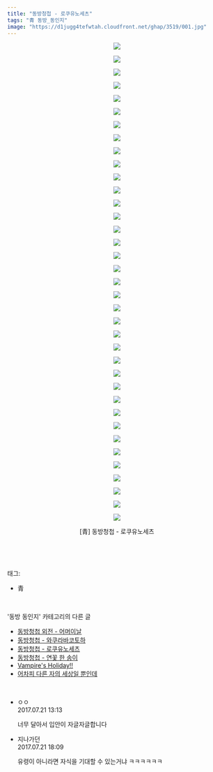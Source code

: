 ```yaml
---
title: "동방청첩 - 로쿠유노세츠"
tags: "青 동방_동인지"
image: "https://d1jugg4tefwtah.cloudfront.net/ghap/3519/001.jpg"
---
```

<div class="article">
<p style="text-align: center; clear: none; float: none;"><img src="{{ site.imgserver11 }}/ghap/3519/001.jpg"/></p>
<p style="text-align: center; clear: none; float: none;"><img src="{{ site.imgserver11 }}/ghap/3519/002.jpg"/></p>
<p style="text-align: center; clear: none; float: none;"><img src="{{ site.imgserver11 }}/ghap/3519/003.jpg"/></p>
<p style="text-align: center; clear: none; float: none;"><img src="{{ site.imgserver11 }}/ghap/3519/004.jpg"/></p>
<p style="text-align: center; clear: none; float: none;"><img src="{{ site.imgserver11 }}/ghap/3519/005.jpg"/></p>
<p style="text-align: center; clear: none; float: none;"><img src="{{ site.imgserver11 }}/ghap/3519/006.jpg"/></p>
<p style="text-align: center; clear: none; float: none;"><img src="{{ site.imgserver11 }}/ghap/3519/007.jpg"/></p>
<p style="text-align: center; clear: none; float: none;"><img src="{{ site.imgserver11 }}/ghap/3519/008.jpg"/></p>
<p style="text-align: center; clear: none; float: none;"><img src="{{ site.imgserver11 }}/ghap/3519/009.jpg"/></p>
<p style="text-align: center; clear: none; float: none;"><img src="{{ site.imgserver11 }}/ghap/3519/010.jpg"/></p>
<p style="text-align: center; clear: none; float: none;"><img src="{{ site.imgserver11 }}/ghap/3519/011.jpg"/></p>
<p style="text-align: center; clear: none; float: none;"><img src="{{ site.imgserver11 }}/ghap/3519/012.jpg"/></p>
<p style="text-align: center; clear: none; float: none;"><img src="{{ site.imgserver11 }}/ghap/3519/013.jpg"/></p>
<p style="text-align: center; clear: none; float: none;"><img src="{{ site.imgserver11 }}/ghap/3519/014.jpg"/></p>
<p style="text-align: center; clear: none; float: none;"><img src="{{ site.imgserver11 }}/ghap/3519/015.jpg"/></p>
<p style="text-align: center; clear: none; float: none;"><img src="{{ site.imgserver11 }}/ghap/3519/016.jpg"/></p>
<p style="text-align: center; clear: none; float: none;"><img src="{{ site.imgserver11 }}/ghap/3519/017.jpg"/></p>
<p style="text-align: center; clear: none; float: none;"><img src="{{ site.imgserver11 }}/ghap/3519/018.jpg"/></p>
<p style="text-align: center; clear: none; float: none;"><img src="{{ site.imgserver11 }}/ghap/3519/019.jpg"/></p>
<p style="text-align: center; clear: none; float: none;"><img src="{{ site.imgserver11 }}/ghap/3519/020.jpg"/></p>
<p style="text-align: center; clear: none; float: none;"><img src="{{ site.imgserver11 }}/ghap/3519/021.jpg"/></p>
<p style="text-align: center; clear: none; float: none;"><img src="{{ site.imgserver11 }}/ghap/3519/022.jpg"/></p>
<p style="text-align: center; clear: none; float: none;"><img src="{{ site.imgserver11 }}/ghap/3519/023.jpg"/></p>
<p style="text-align: center; clear: none; float: none;"><img src="{{ site.imgserver11 }}/ghap/3519/024.jpg"/></p>
<p style="text-align: center; clear: none; float: none;"><img src="{{ site.imgserver11 }}/ghap/3519/025.jpg"/></p>
<p style="text-align: center; clear: none; float: none;"><img src="{{ site.imgserver11 }}/ghap/3519/026.jpg"/></p>
<p style="text-align: center; clear: none; float: none;"><img src="{{ site.imgserver11 }}/ghap/3519/027.jpg"/></p>
<p style="text-align: center; clear: none; float: none;"><img src="{{ site.imgserver11 }}/ghap/3519/028.jpg"/></p>
<p style="text-align: center; clear: none; float: none;"><img src="{{ site.imgserver11 }}/ghap/3519/029.jpg"/></p>
<p style="text-align: center; clear: none; float: none;"><img src="{{ site.imgserver11 }}/ghap/3519/030.jpg"/></p>
<p style="text-align: center; clear: none; float: none;"><img src="{{ site.imgserver11 }}/ghap/3519/031.jpg"/></p>
<p style="text-align: center; clear: none; float: none;"><img src="{{ site.imgserver11 }}/ghap/3519/032.jpg"/></p>
<p style="text-align: center; clear: none; float: none;"><img src="{{ site.imgserver11 }}/ghap/3519/033.jpg"/></p>
<p style="text-align: center; clear: none; float: none;"><img src="{{ site.imgserver11 }}/ghap/3519/034.jpg"/></p>
<p style="text-align: center; clear: none; float: none;"><img src="{{ site.imgserver11 }}/ghap/3519/035.jpg"/></p>
<p style="text-align: center; clear: none; float: none;"><img src="{{ site.imgserver11 }}/ghap/3519/036.jpg"/></p>
<p style="text-align: center; clear: none; float: none;"><img src="{{ site.imgserver11 }}/ghap/3519/037.jpg"/></p>
<p style="text-align: center; clear: none; float: none;">[青] 동방청첩 - 로쿠유노세츠</p>
<p><br/></p>
</div><br/>
<div class="tagTrail">
<p>태그: </p>
<ul>
<li>青</li>
</ul>
</div><br/>
<div class="another">
<p>'동방 동인지' 카테고리의 다른 글</p>
<ul>
<li><a href="/ghap_3521">동방청첩 외전 - 어머이날</a></li>
<li><a href="/ghap_3520">동방청첩 - 와쿠라바코토하</a></li>
<li><a href="/ghap_3519">동방청첩 - 로쿠유노세츠</a></li>
<li><a href="/ghap_3518">동방청첩 - 연꽃 한 송이</a></li>
<li><a href="/ghap_3507">Vampire's Holiday!!</a></li>
<li><a href="/ghap_3506">어차피 다른 자의 세상일 뿐인데</a></li>
</ul>
</div><br/>
<div class="cb_module cb_fluid">
<div class="cb_wrt cb_profile">
<div class="comment">
<ul>
<li class="cb_thumb_off" id="comment15041064">
<div class="cb_comment_area">
<div class="cb_info_area">
<div class="cb_section">
<span class="cb_nick_name">ㅇㅇ</span>
</div>
<div class="cb_section">
<span class="cb_date">2017.07.21 13:13 </span>
</div>
</div>
<div class="cb_dsc_comment">
<p class="cb_dsc">
											너무 달아서 입안이 자글자글합니다
										</p>
</div>
</div></li>
<li class="cb_thumb_off" id="comment15041247">
<div class="cb_comment_area">
<div class="cb_info_area">
<div class="cb_section">
<span class="cb_nick_name">지나가던</span>
</div>
<div class="cb_section">
<span class="cb_date">2017.07.21 18:09 </span>
</div>
</div>
<div class="cb_dsc_comment">
<p class="cb_dsc">
											유령이 아니라면 자식을 기대할 수 있는거냐 ㅋㅋㅋㅋㅋㅋ
										</p>
</div>
</div></li>
</ul>
</div>
</div><!-- commentList close -->
</div><br/>
